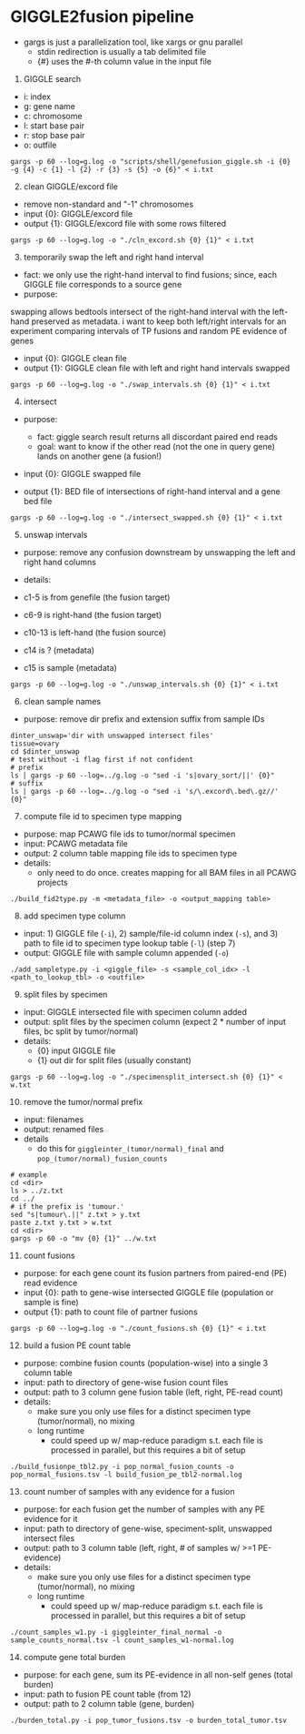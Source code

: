 # GIGGLE2fusion pipeline

- gargs is just a parallelization tool, like xargs or gnu parallel
    - stdin redirection is usually a tab delimited file
    - {#} uses the #-th column value in the input file

1. GIGGLE search

- i: index
- g: gene name
- c: chromosome
- l: start base pair
- r: stop base pair
- o: outfile

```
gargs -p 60 --log=g.log -o "scripts/shell/genefusion_giggle.sh -i {0} -g {4} -c {1} -l {2} -r {3} -s {5} -o {6}" < i.txt
```

2. clean GIGGLE/excord file

- remove non-standard and "-1" chromosomes
- input {0}: GIGGLE/excord file
- output {1}: GIGGLE/excord file with some rows filtered

```
gargs -p 60 --log=g.log -o "./cln_excord.sh {0} {1}" < i.txt
```

3. temporarily swap the left and right hand interval

- fact: we only use the right-hand interval to find fusions; since, each GIGGLE file corresponds to a source gene
- purpose: 

swapping allows bedtools intersect of the right-hand interval with the left-hand preserved as metadata.
i want to keep both left/right intervals for an experiment comparing intervals of TP fusions and random PE evidence of genes

- input {0}: GIGGLE clean file
- output {1}: GIGGLE clean file with left and right hand intervals swapped

```
gargs -p 60 --log=g.log -o "./swap_intervals.sh {0} {1}" < i.txt
```

4. intersect

- purpose: 
    - fact: giggle search result returns all discordant paired end reads
    - goal: want to know if the other read (not the one in query gene) lands on another gene (a fusion!)

- input {0}: GIGGLE swapped file
- output {1}: BED file of intersections of right-hand interval and a gene bed file

```
gargs -p 60 --log=g.log -o "./intersect_swapped.sh {0} {1}" < i.txt
```

5. unswap intervals

- purpose: remove any confusion downstream by unswapping the left and right hand columns

- details:

- c1-5 is from genefile (the fusion target)
- c6-9 is right-hand (the fusion target)
- c10-13 is left-hand (the fusion source)
- c14 is ? (metadata)
- c15 is sample (metadata)

```
gargs -p 60 --log=g.log -o "./unswap_intervals.sh {0} {1}" < i.txt
```

6. clean sample names

- purpose: remove dir prefix and extension suffix from sample IDs

```
dinter_unswap='dir with unswapped intersect files'
tissue=ovary
cd $dinter_unswap
# test without -i flag first if not confident
# prefix
ls | gargs -p 60 --log=../g.log -o "sed -i 's|ovary_sort/||' {0}"
# suffix
ls | gargs -p 60 --log=../g.log -o "sed -i 's/\.excord\.bed\.gz//' {0}"
```

7. compute file id to specimen type mapping

- purpose: map PCAWG file ids to tumor/normal specimen
- input: PCAWG metadata file
- output: 2 column table mapping file ids to specimen type
- details:
    - only need to do once. creates mapping for all BAM files in all PCAWG projects
 
```
./build_fid2type.py -m <metadata_file> -o <output_mapping table>
```

8. add specimen type column

- input: 1) GIGGLE file (`-i`), 2) sample/file-id column index (`-s`), and 3) path to file id to specimen type lookup table (`-l`) (step 7)
- output: GIGGLE file with sample column appended (`-o`)

```
./add_sampletype.py -i <giggle_file> -s <sample_col_idx> -l <path_to_lookup_tbl> -o <outfile>
```

9. split files by specimen

- input: GIGGLE intersected file with specimen column added
- output: split files by the specimen column (expect 2 * number of input files, bc split by tumor/normal)
- details:
    - {0} input GIGGLE file
    - {1} out dir for split files (usually constant)
```
gargs -p 60 --log=g.log -o "./specimensplit_intersect.sh {0} {1}" < w.txt
```

10. remove the tumor/normal prefix

- input: filenames
- output: renamed files
- details
    - do this for `giggleinter_(tumor/normal)_final` and `pop_(tumor/normal)_fusion_counts`
```
# example
cd <dir>
ls > ../z.txt
cd ../
# if the prefix is 'tumour.'
sed "s|tumour\.||" z.txt > y.txt
paste z.txt y.txt > w.txt
cd <dir>
gargs -p 60 -o "mv {0} {1}" ../w.txt
```

11. count fusions

- purpose: for each gene count its fusion partners from paired-end (PE) read evidence
- input {0}: path to gene-wise intersected GIGGLE file (population or sample is fine)
- output {1}: path to count file of partner fusions
```
gargs -p 60 --log=g.log -o "./count_fusions.sh {0} {1}" < i.txt
```

12. build a fusion PE count table

- purpose: combine fusion counts (population-wise) into a single 3 column table
- input: path to directory of gene-wise fusion count files
- output: path to 3 column gene fusion table (left, right, PE-read count)
- details:
    - make sure you only use files for a distinct specimen type (tumor/normal), no mixing
    - long runtime
        - could speed up w/ map-reduce paradigm s.t. each file is processed in parallel, but this requires a bit of setup
```
./build_fusionpe_tbl2.py -i pop_normal_fusion_counts -o pop_normal_fusions.tsv -l build_fusion_pe_tbl2-normal.log
```

13. count number of samples with any evidence for a fusion

- purpose: for each fusion get the number of samples with any PE evidence for it
- input: path to directory of gene-wise, speciment-split, unswapped intersect files
- output: path to 3 column table (left, right, # of samples w/ >=1 PE-evidence)
- details:
    - make sure you only use files for a distinct specimen type (tumor/normal), no mixing
    - long runtime
        - could speed up w/ map-reduce paradigm s.t. each file is processed in parallel, but this requires a bit of setup
```
./count_samples_w1.py -i giggleinter_final_normal -o sample_counts_normal.tsv -l count_samples_w1-normal.log
```

14. compute gene total burden

- purpose: for each gene, sum its PE-evidence in all non-self genes (total burden)
- input: path to fusion PE count table (from 12)
- output: path to 2 column table (gene, burden)

```
./burden_total.py -i pop_tumor_fusions.tsv -o burden_total_tumor.tsv
```
